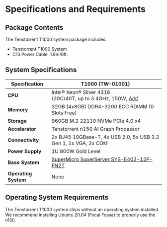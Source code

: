 # Specifications and Requirements

## Package Contents

The Tenstorrent T1000 system package includes:

- Tenstorrent T1000 System
- C13 Power Cable, 1.8m/6ft.



## System Specifications

| Specification        | T1000 (TW-01001)                                             |
| -------------------- | ------------------------------------------------------------ |
| **CPU**              | Intel® Xeon® Silver 4316<br />(20C/40T, up to 3.4GHz, 150W, [Ark](https://ark.intel.com/content/www/us/en/ark/products/215270/intel-xeon-silver-4316-processor-30m-cache-2-30-ghz.html)) |
| **Memory**           | 32GB (4x8GB) DDR4-3200 ECC RDIMM (0 Slots Free)              |
| **Storage**          | 960GB M.2 22110 NVMe PCIe 4.0 x4                             |
| **Accelerator**      | Tenstorrent n150 AI Graph Processor                          |
| **Connectivity**     | 2x RJ45 10GBase-T, 4x USB 2.0, 5x USB 3.2 Gen 1, 1x VGA, 2x COM |
| **Power Supply**     | 1U 800W Gold Level                                           |
| **Base System**      | [SuperMicro SuperServer SYS-E403-12P-FN2T](https://www.supermicro.com/en/products/system/IoT/Box_PC/SYS-E403-12P-FN2T) |
| **Operating System** | None                                                         |



## Operating System Requirements

The Tenstorrent T1000 system ships without an operating system installed. We recommend installing Ubuntu 20.04 (Focal Fossa) to properly use the n150.